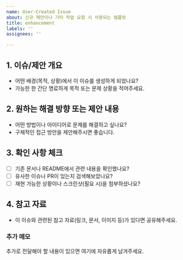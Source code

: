 ```yaml
---
name: User-Created Issue
about: 신규 제안이나 기타 작업 요청 시 사용되는 템플릿
title: enhancement
labels: ''
assignees: ''

---
```


## 1. 이슈/제안 개요
- 어떤 배경(목적, 상황)에서 이 이슈를 생성하게 되었나요?
- 가능한 한 간단 명료하게 목적 또는 문제 상황을 적어주세요.

## 2. 원하는 해결 방향 또는 제안 내용
- 어떤 방법이나 아이디어로 문제를 해결하고 싶나요?
- 구체적인 접근 방안을 제안해주시면 좋습니다.

## 3. 확인 사항 체크
- [ ] 기존 문서나 README에서 관련 내용을 확인했나요?
- [ ] 유사한 이슈나 PR이 있는지 검색해보았나요?
- [ ] 재현 가능한 상황이나 스크린샷(필요 시)을 첨부하셨나요?

## 4. 참고 자료
- 이 이슈와 관련된 참고 자료(링크, 문서, 이미지 등)가 있다면 공유해주세요.

### 추가 메모
추가로 전달해야 할 내용이 있으면 여기에 자유롭게 남겨주세요.
